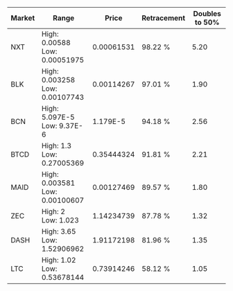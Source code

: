 | Market | Range | Price| Retracement | Doubles to 50% |
| --- | --- | --- | --- | --- |
| NXT | High: 0.00588<br />Low: 0.00051975 | 0.00061531 | 98.22 % | 5.20 |
| BLK | High: 0.003258<br />Low: 0.00107743 | 0.00114267 | 97.01 % | 1.90 |
| BCN | High: 5.097E-5<br />Low: 9.37E-6 | 1.179E-5 | 94.18 % | 2.56 |
| BTCD | High: 1.3<br />Low: 0.27005369 | 0.35444324 | 91.81 % | 2.21 |
| MAID | High: 0.003581<br />Low: 0.00100607 | 0.00127469 | 89.57 % | 1.80 |
| ZEC | High: 2<br />Low: 1.023 | 1.14234739 | 87.78 % | 1.32 |
| DASH | High: 3.65<br />Low: 1.52906962 | 1.91172198 | 81.96 % | 1.35 |
| LTC | High: 1.02<br />Low: 0.53678144 | 0.73914246 | 58.12 % | 1.05 |
